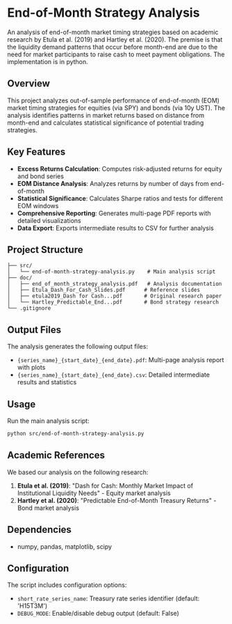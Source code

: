 # End-of-Month Strategy Analysis

An analysis of end-of-month market timing strategies based on academic research by Etula et al. (2019) and Hartley et al. (2020). The premise is that the liquidity demand patterns that occur before month-end are due to the need for market participants to raise cash to meet payment obligations.   The implementation is in python.

## Overview

This project analyzes out-of-sample performance of end-of-month (EOM) market timing strategies for equities (via SPY) and bonds (via 10y UST).  The analysis identifies patterns in market returns based on distance from month-end and calculates statistical significance of potential trading strategies.

## Key Features

- **Excess Returns Calculation**: Computes risk-adjusted returns for equity and bond series
- **EOM Distance Analysis**: Analyzes returns by number of days from end-of-month
- **Statistical Significance**: Calculates Sharpe ratios and tests for different EOM windows
- **Comprehensive Reporting**: Generates multi-page PDF reports with detailed visualizations
- **Data Export**: Exports intermediate results to CSV for further analysis

## Project Structure

```
├── src/
│   └── end-of-month-strategy-analysis.py    # Main analysis script
├── doc/
│   ├── end_of_month_strategy_analysis.pdf   # Analysis documentation
│   ├── Etula_Dash_For_Cash_Slides.pdf      # Reference slides
│   ├── etula2019_Dash for Cash...pdf       # Original research paper
│   └── Hartley_Predictable_End...pdf       # Bond strategy research
└── .gitignore
```

## Output Files

The analysis generates the following output files:

- `{series_name}_{start_date}_{end_date}.pdf`: Multi-page analysis report with plots
- `{series_name}_{start_date}_{end_date}.csv`: Detailed intermediate results and statistics

## Usage

Run the main analysis script:

```bash
python src/end-of-month-strategy-analysis.py
```

## Academic References

We based our analysis on the following research:

1. **Etula et al. (2019)**: "Dash for Cash: Monthly Market Impact of Institutional Liquidity Needs" - Equity market analysis
2. **Hartley et al. (2020)**: "Predictable End-of-Month Treasury Returns" - Bond market analysis

## Dependencies

- numpy, pandas, matplotlib, scipy

## Configuration

The script includes configuration options:
- `short_rate_series_name`: Treasury rate series identifier (default: 'H15T3M')
- `DEBUG_MODE`: Enable/disable debug output (default: False)
